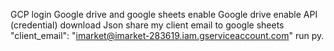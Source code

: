 GCP login
Google drive and google sheets enable
Google drive enable API (credential)
download Json
share my client email to google sheets "client_email": "imarket@imarket-283619.iam.gserviceaccount.com"
run py.
